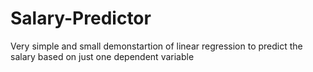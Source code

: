 # Salary-Predictor
   Very simple and small demonstartion of linear regression to predict the salary based on just one dependent variable
